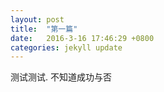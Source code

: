 ```yaml
---
layout: post
title:  "第一篇"
date:   2016-3-16 17:46:29 +0800 
categories: jekyll update
---
```

测试测试.
不知道成功与否